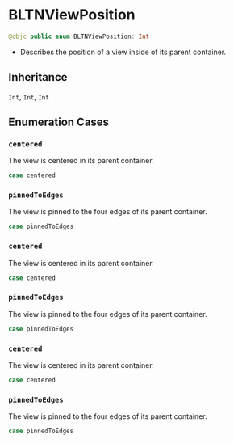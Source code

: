 # BLTNViewPosition

``` swift
@objc public enum BLTNViewPosition: Int 
```

  - Describes the position of a view inside of its parent container.

## Inheritance

`Int`, `Int`, `Int`

## Enumeration Cases

### `centered`

The view is centered in its parent container.

``` swift
case centered
```

### `pinnedToEdges`

The view is pinned to the four edges of its parent container.

``` swift
case pinnedToEdges
```

### `centered`

The view is centered in its parent container.

``` swift
case centered
```

### `pinnedToEdges`

The view is pinned to the four edges of its parent container.

``` swift
case pinnedToEdges
```

### `centered`

The view is centered in its parent container.

``` swift
case centered
```

### `pinnedToEdges`

The view is pinned to the four edges of its parent container.

``` swift
case pinnedToEdges
```
